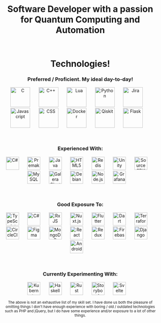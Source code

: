<h1 align="center">Software Developer with a passion for Quantum Computing and Automation</h1>
<br/>

<h1 align="center">Technologies!</h1>

<h3 align="center">Preferred / Proficient. My ideal day-to-day!</h3>
<p align="center" float="left">
<img alt="C" width="64px" height="64px" src="https://raw.github.com/jmalkurdi42/jmalkurdi42/master/icons/c-original.svg"> &nbsp; &nbsp; &nbsp;
<img alt="C++" width="64px" height="64px" src="https://raw.github.com/jmalkurdi42/jmalkurdi42/master/icons/cplusplus-original.svg"> &nbsp; &nbsp; &nbsp;
<img alt="Lua" width="64px" height="64px" src="https://raw.github.com/xaviergmail/xaviergmail/master/icons/lua.svg"> &nbsp; &nbsp; &nbsp;
<img alt="Python" width="64px" height="64px" src="https://raw.github.com/xaviergmail/xaviergmail/master/icons/python.svg"> &nbsp; &nbsp; &nbsp;
<img alt="Jira" width="64px" height="64px" src="https://raw.github.com/jmalkurdi42/jmalkurdi42/master/icons/jira-original-wordmark.svg"> &nbsp; &nbsp; &nbsp;
<img alt="Javascript" width="64px" height="64px" src="https://raw.github.com/xaviergmail/xaviergmail/master/icons/javascript.svg"> &nbsp; &nbsp; &nbsp;
<img alt="CSS" width="64px" height="64px" src="https://raw.github.com/xaviergmail/xaviergmail/master/icons/css3.svg"> &nbsp; &nbsp; &nbsp;
<img alt="Docker" width="64px" height="64px" src="https://raw.github.com/xaviergmail/xaviergmail/master/icons/docker.svg"> &nbsp; &nbsp; &nbsp;
<img alt="Qiskit" width="64px" height="64px" src="https://raw.github.com/jmalkurdi42/jmalkurdi42/master/icons/qiskit.svg"> &nbsp; &nbsp; &nbsp;
<img alt="Flask" width="64px" height="64px" src="https://raw.github.com/xaviergmail/xaviergmail/master/icons/flask.svg"> &nbsp; &nbsp; &nbsp;
<br/>
</p>

<br/>
<h3 align="center">Experienced With:</h3>
<p align="center" float="left">
<img alt="C#" width="42px" height="42px" src="https://raw.github.com/jmalkurdi42/jmalkurdi42/master/icons/csharp-original.svg"> &nbsp; &nbsp; &nbsp;
<img alt="Premake" width="42px" height="42px" src="https://raw.github.com/xaviergmail/xaviergmail/master/icons/premake-logo.png"> &nbsp; &nbsp; &nbsp;
<img alt="Java" width="42px" height="42px" src="https://raw.github.com/xaviergmail/xaviergmail/master/icons/java.svg"> &nbsp; &nbsp; &nbsp;
<img alt="HTML5" width="42px" height="42px" src="https://raw.github.com/xaviergmail/xaviergmail/master/icons/html5.svg"> &nbsp; &nbsp; &nbsp;
<img alt="Redis" width="42px" height="42px" src="https://raw.github.com/xaviergmail/xaviergmail/master/icons/redis.svg"> &nbsp; &nbsp; &nbsp;
<img alt="Unity" width="42px" height="42px" src="https://raw.github.com/xaviergmail/xaviergmail/master/icons/unity.svg"> &nbsp; &nbsp; &nbsp;
<img alt="Source SDK (Half-Life 2)" width="42px" height="42px" src="https://raw.github.com/xaviergmail/xaviergmail/master/icons/sourcesdk.svg"> &nbsp; &nbsp; &nbsp;
<img alt="MySQL" width="42px" height="42px" src="https://raw.github.com/xaviergmail/xaviergmail/master/icons/mysql.svg"> &nbsp; &nbsp; &nbsp;
<img alt="Galera Cluster" width="42px" height="42px" src="https://raw.github.com/xaviergmail/xaviergmail/master/icons/galera.png"> &nbsp; &nbsp; &nbsp;
<!-- Meh, this is more of a headache than anything <img alt="Percona" width="42px" height="42px" src="https://raw.github.com/xaviergmail/xaviergmail/master/icons/percona.svg"> &nbsp; &nbsp; &nbsp; -->
<img alt="Debian" width="42px" height="42px" src="https://raw.github.com/xaviergmail/xaviergmail/master/icons/debian.svg"> &nbsp; &nbsp; &nbsp;
<img alt="Node.js" width="42px" height="42px" src="https://raw.github.com/xaviergmail/xaviergmail/master/icons/nodejs.svg"> &nbsp; &nbsp; &nbsp;
<img alt="Grafana" width="42px" height="42px" src="https://raw.github.com/xaviergmail/xaviergmail/master/icons/grafana.svg"> &nbsp; &nbsp; &nbsp;
</p>

<br/>
<h3 align="center">Good Exposure To:</h3>
<p align="center">
<img alt="TypeScript" width="42px" height="42px" src="https://raw.github.com/xaviergmail/xaviergmail/master/icons/typescript.svg"> &nbsp; &nbsp; &nbsp;
<img alt="C#" width="42px" height="42px" src="https://raw.github.com/xaviergmail/xaviergmail/master/icons/csharp.svg"> &nbsp; &nbsp; &nbsp;
<img alt="RxJS" width="42px" height="42px" src="https://raw.github.com/xaviergmail/xaviergmail/master/icons/rxjs.svg"> &nbsp; &nbsp; &nbsp;
<img alt="Nuxt.js" width="42px" height="42px" src="https://raw.github.com/xaviergmail/xaviergmail/master/icons/nuxt.svg"> &nbsp; &nbsp; &nbsp;
<img alt="Flutter" width="42px" height="42px" src="https://raw.github.com/xaviergmail/xaviergmail/master/icons/flutter.svg"> &nbsp; &nbsp; &nbsp;
<img alt="Dart" width="42px" height="42px" src="https://raw.github.com/xaviergmail/xaviergmail/master/icons/dart.svg"> &nbsp; &nbsp; &nbsp;
<img alt="Terraform" width="42px" height="42px" src="https://raw.github.com/xaviergmail/xaviergmail/master/icons/terraform.svg"> &nbsp; &nbsp; &nbsp;
<img alt="CircleCI" width="42px" height="42px" src="https://raw.github.com/xaviergmail/xaviergmail/master/icons/circleci.svg"> &nbsp; &nbsp; &nbsp;
<img alt="Figma" width="42px" height="42px" src="https://raw.github.com/xaviergmail/xaviergmail/master/icons/figma.svg"> &nbsp; &nbsp; &nbsp;
<img alt="MongoDB" width="42px" height="42px" src="https://raw.github.com/xaviergmail/xaviergmail/master/icons/mongo.svg"> &nbsp; &nbsp; &nbsp;
<img alt="React" width="42px" height="42px" src="https://raw.github.com/xaviergmail/xaviergmail/master/icons/react.svg"> &nbsp; &nbsp; &nbsp;
<img alt="Redux" width="42px" height="42px" src="https://raw.github.com/xaviergmail/xaviergmail/master/icons/redux.svg"> &nbsp; &nbsp; &nbsp;
<img alt="Firebase" width="42px" height="42px" src="https://raw.github.com/xaviergmail/xaviergmail/master/icons/firebase.svg"> &nbsp; &nbsp; &nbsp;
<img alt="Django" width="42px" height="42px" src="https://raw.github.com/xaviergmail/xaviergmail/master/icons/django.svg"> &nbsp; &nbsp; &nbsp;
<img alt="Android" width="42px" height="42px" src="https://raw.github.com/xaviergmail/xaviergmail/master/icons/android.svg"> &nbsp; &nbsp; &nbsp;
</p>

<br/>
<h3 align="center">Currently Experimenting With:</h3>
<p align="center">
<img alt="Kubernetes" width="42px" height="42px" src="https://raw.github.com/xaviergmail/xaviergmail/master/icons/kubernetes.svg"> &nbsp; &nbsp; &nbsp;
<img alt="Haskell" width="42px" height="42px" src="https://raw.github.com/xaviergmail/xaviergmail/master/icons/haskell.svg"> &nbsp; &nbsp; &nbsp;
<img alt="Rust" width="42px" height="42px" src="https://raw.github.com/xaviergmail/xaviergmail/master/icons/rust.svg"> &nbsp; &nbsp; &nbsp;
<img alt="Storybook" width="42px" height="42px" src="https://raw.github.com/xaviergmail/xaviergmail/master/icons/storybook.svg"> &nbsp; &nbsp; &nbsp;
<img alt="Svelte" width="42px" height="42px" src="https://raw.github.com/xaviergmail/xaviergmail/master/icons/svelte.svg"> &nbsp; &nbsp; &nbsp;
</p>

<p align="center"><sub>The above is not an exhaustive list of my skill set. I have done us both the pleasure of omitting things I don't have enough experience with  boring / old / outdated technologies such as PHP and jQuery, but I do have some experience and/or exposure to a lot of other things.</sub></p>
<br/><br/>
